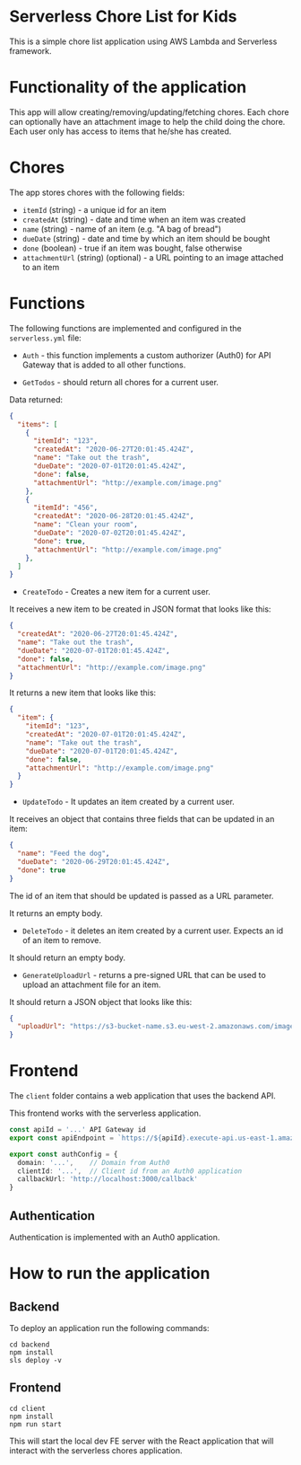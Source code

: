 # Serverless Chore List for Kids

This is a simple chore list application using AWS Lambda and Serverless framework.

# Functionality of the application

This app will allow creating/removing/updating/fetching chores. Each chore can optionally have an attachment image to help the child doing the chore. Each user only has access to items that he/she has created.

# Chores

The app stores chores with the following fields:

* `itemId` (string) - a unique id for an item
* `createdAt` (string) - date and time when an item was created
* `name` (string) - name of an item (e.g. "A bag of bread")
* `dueDate` (string) - date and time by which an item should be bought
* `done` (boolean) - true if an item was bought, false otherwise
* `attachmentUrl` (string) (optional) - a URL pointing to an image attached to an item

# Functions

The following functions are implemented and configured in the `serverless.yml` file:

* `Auth` - this function implements a custom authorizer (Auth0) for API Gateway that is added to all other functions.

* `GetTodos` - should return all chores for a current user.

Data returned:

```json
{
  "items": [
    {
      "itemId": "123",
      "createdAt": "2020-06-27T20:01:45.424Z",
      "name": "Take out the trash",
      "dueDate": "2020-07-01T20:01:45.424Z",
      "done": false,
      "attachmentUrl": "http://example.com/image.png"
    },
    {
      "itemId": "456",
      "createdAt": "2020-06-28T20:01:45.424Z",
      "name": "Clean your room",
      "dueDate": "2020-07-02T20:01:45.424Z",
      "done": true,
      "attachmentUrl": "http://example.com/image.png"
    },
  ]
}
```

* `CreateTodo` - Creates a new item for a current user.

It receives a new item to be created in JSON format that looks like this:

```json
{
  "createdAt": "2020-06-27T20:01:45.424Z",
  "name": "Take out the trash",
  "dueDate": "2020-07-01T20:01:45.424Z",
  "done": false,
  "attachmentUrl": "http://example.com/image.png"
}
```

It returns a new item that looks like this:

```json
{
  "item": {
    "itemId": "123",
    "createdAt": "2020-07-01T20:01:45.424Z",
    "name": "Take out the trash",
    "dueDate": "2020-07-01T20:01:45.424Z",
    "done": false,
    "attachmentUrl": "http://example.com/image.png"
  }
}
```

* `UpdateTodo` - It updates an item created by a current user.

It receives an object that contains three fields that can be updated in an item:

```json
{
  "name": "Feed the dog",
  "dueDate": "2020-06-29T20:01:45.424Z",
  "done": true
}
```

The id of an item that should be updated is passed as a URL parameter.

It returns an empty body.

* `DeleteTodo` - it deletes an item created by a current user. Expects an id of an item to remove.

It should return an empty body.

* `GenerateUploadUrl` - returns a pre-signed URL that can be used to upload an attachment file for an item.

It should return a JSON object that looks like this:

```json
{
  "uploadUrl": "https://s3-bucket-name.s3.eu-west-2.amazonaws.com/image.png"
}
```


# Frontend

The `client` folder contains a web application that uses the backend API.

This frontend works with the serverless application.

```ts
const apiId = '...' API Gateway id
export const apiEndpoint = `https://${apiId}.execute-api.us-east-1.amazonaws.com/dev`

export const authConfig = {
  domain: '...',    // Domain from Auth0
  clientId: '...',  // Client id from an Auth0 application
  callbackUrl: 'http://localhost:3000/callback'
}
```

## Authentication

Authentication is implemented with an Auth0 application.


# How to run the application

## Backend

To deploy an application run the following commands:

```
cd backend
npm install
sls deploy -v
```

## Frontend

```
cd client
npm install
npm run start
```

This will start the local dev FE server with the React application that will interact with the serverless chores application.

